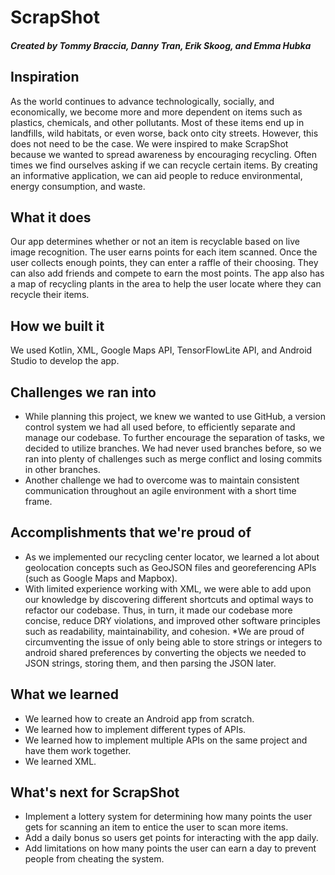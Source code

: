 # ScrapShot

##### Created by Tommy Braccia, Danny Tran, Erik Skoog, and Emma Hubka

## Inspiration
<p> As the world continues to advance technologically, socially, and economically, we become more and more dependent on items such as plastics, chemicals, and other pollutants. Most of these items end up in landfills, wild habitats, or even worse, back onto city streets. However, this does not need to be the case. We were inspired to make ScrapShot because we wanted to spread awareness by encouraging recycling. Often times we find ourselves asking if we can recycle certain items. By creating an informative application, we can aid people to reduce environmental, energy consumption, and waste. </p>

## What it does
<p> Our app determines whether or not an item is recyclable based on live image recognition. The user earns points for each item scanned. Once the user collects enough points, they can enter a raffle of their choosing. They can also add friends and compete to earn the most points. The app also has a map of recycling plants in the area to help the user locate where they can recycle their items. </p>

## How we built it
<p>We used Kotlin, XML, Google Maps API, TensorFlowLite API, and Android Studio to develop the app.</p>

## Challenges we ran into
* While planning this project, we knew we wanted to use GitHub, a version control system we had all used before, to efficiently separate and manage our codebase. To further encourage the separation of tasks, we decided to utilize branches. We had never used branches before, so we ran into plenty of challenges such as merge conflict and losing commits in other branches.
* Another challenge we had to overcome was to maintain consistent communication throughout an agile environment with a short time frame.

## Accomplishments that we're proud of
* As we implemented our recycling center locator, we learned a lot about geolocation concepts such as GeoJSON files and georeferencing APIs (such as Google Maps and Mapbox).
* With limited experience working with XML, we were able to add upon our knowledge by discovering different shortcuts and optimal ways to refactor our codebase. Thus, in turn, it made our codebase more concise, reduce DRY violations, and improved other software principles such as readability, maintainability, and cohesion. 
*We are proud of circumventing the issue of only being able to store strings or integers to android shared preferences by converting the objects we needed to JSON strings, storing them, and then parsing the JSON later.

## What we learned
* We learned how to create an Android app from scratch.
* We learned how to implement different types of APIs.
* We learned how to implement multiple APIs on the same project and have them work together.
* We learned XML.

## What's next for ScrapShot
* Implement a lottery system for determining how many points the user gets for scanning an item to entice the user to scan more items. 
* Add a daily bonus so users get points for interacting with the app daily. 
* Add limitations on how many points the user can earn a day to prevent people from cheating the system. 


